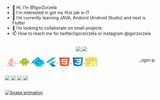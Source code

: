 - 👋 Hi, I’m @IgorZorzela
- 👀 I'm interested in got my first job in IT
- 🌱 I’m currently learning JAVA, Andoird (Android Studio) and next is Flutter
- 💞️ I’m looking to collaborate on small projects
- 📫 How to reach me for twitter/igorzorzela or instagram @igorzorzela
##

<div align="center">
  <a href="https://github.com/igorzorzela">
  <img height="180em" src="https://github-readme-stats.vercel.app/api?username=igorzorzela&show_icons=true&theme=tokyonight&include_all_commits=true&count_private=true"/>
  <img height="180em" src="https://github-readme-stats.vercel.app/api/top-langs/?username=igorzorzela&layout=compact&langs_count=7&theme=tokyonight"/>
</div>
<div style="display: inline_block"><br>
 <img align="center" alt="Igor-Jv" height="30" width="40" src="https://raw.githubusercontent.com/devicons/devicon/master/icons/java/java-plain.svg">
  <img align="center" alt="Igor-Ad" height="30" width="40" src="https://raw.githubusercontent.com/devicons/devicon/master/icons/android/android-plain.svg">
  <img align="center" alt="Igor-Dt" height="30" width="40" src="https://raw.githubusercontent.com/devicons/devicon/master/icons/dart/dart-plain.svg">
  <img align="center" alt="Igor-Ft" height="30" width="40" src="https://raw.githubusercontent.com/devicons/devicon/master/icons/flutter/flutter-original.svg">
  <img align="center" alt="Igor-HTML" height="30" width="40" src="https://raw.githubusercontent.com/devicons/devicon/master/icons/html5/html5-original.svg">
  <img align="center" alt="Igor-CSS" height="30" width="40" src="https://raw.githubusercontent.com/devicons/devicon/master/icons/css3/css3-original.svg">
  <img align="center" alt="Igor-Js" height="30" width="40" src="https://raw.githubusercontent.com/devicons/devicon/master/icons/javascript/javascript-plain.svg">
  <img align="right" alt="Igor-pic" height="150" style="border-radius:50px;" src="https://media3.giphy.com/media/ynRrAHj5SWAu8RA002/giphy.gif?cid=ecf05e47deoiqxvpgzt9xjcri02106mmwcrkfysr6ps7sb0i&rid=giphy.gif&ct=g">
</div>

##

<div>   
  <a href="https://instagram.com/igorzorzela" target="_blank"><img src="https://img.shields.io/badge/-Instagram-%23E4405F?style=for-the-badge&logo=instagram&logoColor=white" target="_blank"></a> 	 
  <a href = "mailto:igorzorzela@gmail.com"><img src="https://img.shields.io/badge/-Gmail-%23333?style=for-the-badge&logo=gmail&logoColor=white" target="_blank"></a>
  <a href="https://www.linkedin.com/in/igorzorzela" target="_blank"><img src="https://img.shields.io/badge/-LinkedIn-%230077B5?style=for-the-badge&logo=linkedin&logoColor=white" target="_blank"></a>
<a href="https://www.twitch.tv/igorzorzela" target="_blank"><img src="https://img.shields.io/badge/Twitch-9146FF?style=for-the-badge&logo=twitch&logoColor=white" target="_blank">

##
 
  ![Snake animation](https://github.com/igorzorzela/igorzorzela/blob/output/github-contribution-grid-snake.svg)
 
</div>
